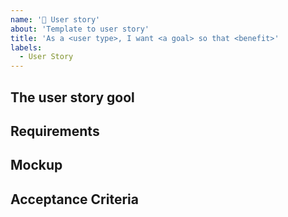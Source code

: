 ```yaml
---
name: '🔨 User story'
about: 'Template to user story'
title: 'As a <user type>, I want <a goal> so that <benefit>'
labels:
  - User Story
---
```


## The user story gool


## Requirements


## Mockup


## Acceptance Criteria

